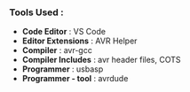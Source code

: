 ### Tools Used : 
- **Code Editor**           : VS Code
- **Editor Extensions**     : AVR Helper
- **Compiler**              : avr-gcc
- **Compiler Includes**     : avr header files, COTS
- **Programmer**            : usbasp
- **Programmer - tool**     : avrdude